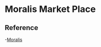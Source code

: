 # Moralis Market Place

## Reference
-[Moralis](https://www.youtube.com/watch?v=WZWCzsB1xUE&list=PLFPZ8ai7J-iR4F882O2mBjqydynG9iDZS&index=1)